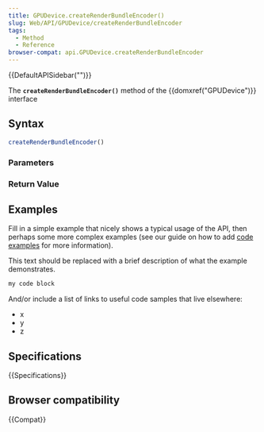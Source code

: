 ```yaml
---
title: GPUDevice.createRenderBundleEncoder()
slug: Web/API/GPUDevice/createRenderBundleEncoder
tags:
  - Method
  - Reference
browser-compat: api.GPUDevice.createRenderBundleEncoder
---
```

{{DefaultAPISidebar("")}}

The **`createRenderBundleEncoder()`** method of the {{domxref("GPUDevice")}} interface 

## Syntax

```js
createRenderBundleEncoder()
```

### Parameters



### Return Value



## Examples

Fill in a simple example that nicely shows a typical usage of the API, then perhaps some more complex examples (see our guide on how to add [code examples](/en-US/docs/MDN/Contribute/Structures/Code_examples) for more information).

This text should be replaced with a brief description of what the example demonstrates.

```js
my code block
```

And/or include a list of links to useful code samples that live elsewhere:

*   x
*   y
*   z

## Specifications

{{Specifications}}

## Browser compatibility

{{Compat}}

